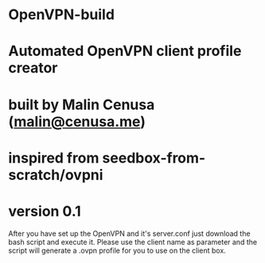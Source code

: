 # OpenVPN-build
# Automated OpenVPN client profile creator
# built by Malin Cenusa (malin@cenusa.me)
# inspired from seedbox-from-scratch/ovpni
# version 0.1

After you have set up the OpenVPN and it's server.conf just download the bash script and execute it. Please use the client name as parameter and the script will generate a .ovpn profile for you to use on the client box.
